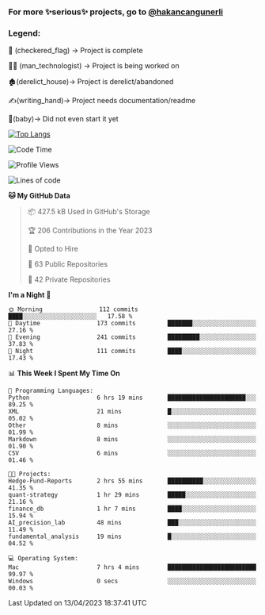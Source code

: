 ### For more ✨serious✨ projects, go to [@hakancangunerli](https://github.com/hakancangunerli)


### Legend:


🏁 (checkered_flag) -> Project is complete

👨‍💻 (man_technologist)   -> Project is being worked on

🏚️(derelict_house)-> Project is derelict/abandoned

✍️(writing_hand)-> Project needs documentation/readme

👶(baby)-> Did not even start it yet

[![Top Langs](https://github-readme-stats.vercel.app/api/top-langs/?username=johngunerli&layout=compact&hide=tex,html,shell,CSS&langs_count=10&exclude_repo=2015-csharp)](https://github.com/anuraghazra/github-readme-stats)


<!--START_SECTION:waka-->
![Code Time](http://img.shields.io/badge/Code%20Time-417%20hrs%2037%20mins-blue)

![Profile Views](http://img.shields.io/badge/Profile%20Views-16-blue)

![Lines of code](https://img.shields.io/badge/From%20Hello%20World%20I%27ve%20Written-3.7%20million%20lines%20of%20code-blue)

**🐱 My GitHub Data** 

> 📦 427.5 kB Used in GitHub's Storage 
 > 
> 🏆 206 Contributions in the Year 2023
 > 
> 💼 Opted to Hire
 > 
> 📜 63 Public Repositories 
 > 
> 🔑 42 Private Repositories 
 > 
**I'm a Night 🦉** 

```text
🌞 Morning                112 commits         ████░░░░░░░░░░░░░░░░░░░░░   17.58 % 
🌆 Daytime                173 commits         ███████░░░░░░░░░░░░░░░░░░   27.16 % 
🌃 Evening                241 commits         █████████░░░░░░░░░░░░░░░░   37.83 % 
🌙 Night                  111 commits         ████░░░░░░░░░░░░░░░░░░░░░   17.43 % 
```


📊 **This Week I Spent My Time On** 

```text
💬 Programming Languages: 
Python                   6 hrs 19 mins       ██████████████████████░░░   89.25 % 
XML                      21 mins             █░░░░░░░░░░░░░░░░░░░░░░░░   05.02 % 
Other                    8 mins              ░░░░░░░░░░░░░░░░░░░░░░░░░   01.99 % 
Markdown                 8 mins              ░░░░░░░░░░░░░░░░░░░░░░░░░   01.90 % 
CSV                      6 mins              ░░░░░░░░░░░░░░░░░░░░░░░░░   01.46 % 

🐱‍💻 Projects: 
Hedge-Fund-Reports       2 hrs 55 mins       ██████████░░░░░░░░░░░░░░░   41.35 % 
quant-strategy           1 hr 29 mins        █████░░░░░░░░░░░░░░░░░░░░   21.16 % 
finance_db               1 hr 7 mins         ████░░░░░░░░░░░░░░░░░░░░░   15.94 % 
AI_precision_lab         48 mins             ███░░░░░░░░░░░░░░░░░░░░░░   11.49 % 
fundamental_analysis     19 mins             █░░░░░░░░░░░░░░░░░░░░░░░░   04.52 % 

💻 Operating System: 
Mac                      7 hrs 4 mins        █████████████████████████   99.97 % 
Windows                  0 secs              ░░░░░░░░░░░░░░░░░░░░░░░░░   00.03 % 
```


 Last Updated on 13/04/2023 18:37:41 UTC
<!--END_SECTION:waka-->


